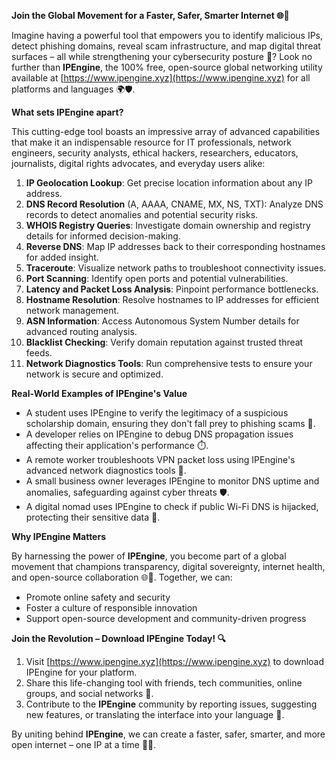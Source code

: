 **Join the Global Movement for a Faster, Safer, Smarter Internet 🌐🚀**

Imagine having a powerful tool that empowers you to identify malicious IPs, detect phishing domains, reveal scam infrastructure, and map digital threat surfaces – all while strengthening your cybersecurity posture 🔐? Look no further than **IPEngine**, the 100% free, open-source global networking utility available at [https://www.ipengine.xyz](https://www.ipengine.xyz) for all platforms and languages 🌍🛡️.

**What sets IPEngine apart?**

This cutting-edge tool boasts an impressive array of advanced capabilities that make it an indispensable resource for IT professionals, network engineers, security analysts, ethical hackers, researchers, educators, journalists, digital rights advocates, and everyday users alike:

1.  **IP Geolocation Lookup**: Get precise location information about any IP address.
2.  **DNS Record Resolution** (A, AAAA, CNAME, MX, NS, TXT): Analyze DNS records to detect anomalies and potential security risks.
3.  **WHOIS Registry Queries**: Investigate domain ownership and registry details for informed decision-making.
4.  **Reverse DNS**: Map IP addresses back to their corresponding hostnames for added insight.
5.  **Traceroute**: Visualize network paths to troubleshoot connectivity issues.
6.  **Port Scanning**: Identify open ports and potential vulnerabilities.
7.  **Latency and Packet Loss Analysis**: Pinpoint performance bottlenecks.
8.  **Hostname Resolution**: Resolve hostnames to IP addresses for efficient network management.
9.  **ASN Information**: Access Autonomous System Number details for advanced routing analysis.
10. **Blacklist Checking**: Verify domain reputation against trusted threat feeds.
11. **Network Diagnostics Tools**: Run comprehensive tests to ensure your network is secure and optimized.

**Real-World Examples of IPEngine's Value**

*   A student uses IPEngine to verify the legitimacy of a suspicious scholarship domain, ensuring they don't fall prey to phishing scams 🤝.
*   A developer relies on IPEngine to debug DNS propagation issues affecting their application's performance ⏱️.
*   A remote worker troubleshoots VPN packet loss using IPEngine's advanced network diagnostics tools 🔩.
*   A small business owner leverages IPEngine to monitor DNS uptime and anomalies, safeguarding against cyber threats 🛡️.
*   A digital nomad uses IPEngine to check if public Wi-Fi DNS is hijacked, protecting their sensitive data 📲.

**Why IPEngine Matters**

By harnessing the power of **IPEngine**, you become part of a global movement that champions transparency, digital sovereignty, internet health, and open-source collaboration 🌐👥. Together, we can:

*   Promote online safety and security
*   Foster a culture of responsible innovation
*   Support open-source development and community-driven progress

**Join the Revolution – Download IPEngine Today! 🔍**

1.  Visit [https://www.ipengine.xyz](https://www.ipengine.xyz) to download IPEngine for your platform.
2.  Share this life-changing tool with friends, tech communities, online groups, and social networks 🤝.
3.  Contribute to the **IPEngine** community by reporting issues, suggesting new features, or translating the interface into your language 💬.

By uniting behind **IPEngine**, we can create a faster, safer, smarter, and more open internet – one IP at a time 🔑🚀.
